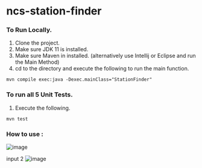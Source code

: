 # ncs-station-finder
### To Run Locally.
1. Clone the project.
2. Make sure JDK 11 is installed.
3. Make sure Maven in installed. (alternatively use Intellij or Eclipse and run the Main Method)
4. cd to the directory and execute the following to run the main function.
```
mvn compile exec:java -Dexec.mainClass="StationFinder"
```

### To run all 5 Unit Tests.
1. Execute the following.
```
mvn test
```

### How to use : 


![image](https://user-images.githubusercontent.com/51907203/140481672-564754f6-3710-4749-affd-16d27a3002e2.png)

input 2
![image](https://user-images.githubusercontent.com/51907203/140481761-9d6c289c-7618-4132-b912-593f07e8c669.png)

